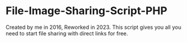 # File-Image-Sharing-Script-PHP
 Created by me in 2016, Reworked in 2023. This script gives you all you need to start file sharing with direct links for free.
